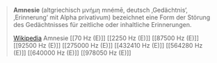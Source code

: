 > **Amnesie** (altgriechisch μνήμη mnémē, deutsch ‚Gedächtnis‘, ‚Erinnerung‘ mit Alpha privativum) bezeichnet eine Form der Störung des Gedächtnisses für zeitliche oder inhaltliche Erinnerungen.
>
> [Wikipedia](https://de.wikipedia.org/wiki/Amnesie)
Amnesie
[[70 Hz (E)]]
[[2250 Hz (E)]]
[[87500 Hz (E)]]
[[92500 Hz (E)]]
[[275000 Hz (E)]]
[[432410 Hz (E)]]
[[564280 Hz (E)]]
[[640000 Hz (E)]]
[[978050 Hz (E)]]